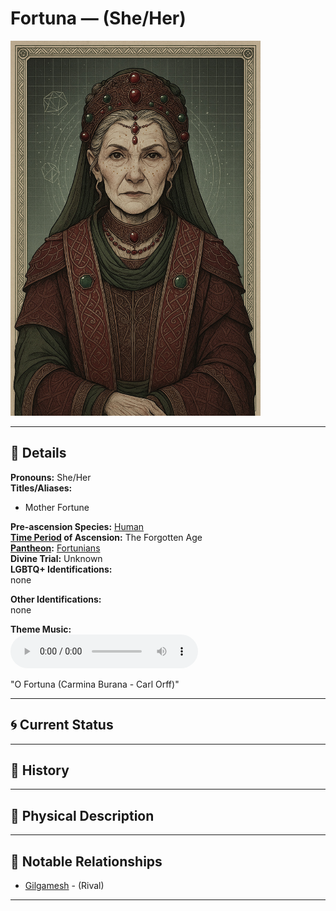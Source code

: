 # Fortuna — (She/Her)

<!-- Optional -->
<img src="fortuna.jpg" alt="Fortuna" style="height: 600px; width: auto;" />

---

## 📕 Details
**Pronouns:** She/Her  
**Titles/Aliases:**  
  - Mother Fortune  

**Pre-ascension Species:** [Human](../../../species/human/index.md)  
**[Time Period](../../history/time_periods/) of Ascension:** The Forgotten Age  
**[Pantheon](../../../pantheons):** [Fortunians](../../../pantheons/fortunians/index.md)  
**Divine Trial:** Unknown  
**LGBTQ+ Identifications:**  
  none  

**Other Identifications:**  
  none  

**Theme Music:**  
<audio controls>
  <source src="fortuna_|_o_fortuna_(carmina_burana_-_carl_orff).mp4" type="audio/mpeg">
  Your browser does not support the audio element.
</audio>

"O Fortuna (Carmina Burana - Carl Orff)"  




---

## 🌀 Current Status


---

## 📜 History


---

## 👤 Physical Description


---
## 🧩 Notable Relationships
  - [Gilgamesh](../gilgamesh/index.md) - (Rival)  

---

